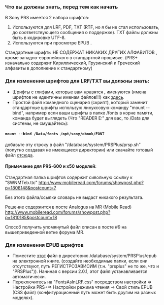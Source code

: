 ### Что вы должны знать, перед тем как начать ###

В Sony PRS имеется 2 набора шрифтов:

1.	Используются для LRF, PDF, TXT (RTF, но я бы не стал использовать, до соответствующего сообщения о поддержке). TXT файлы должны быть в кодировке UTF-8.
2.	Используются при просмотре EPUB .

Стандартные шрифты  НЕ СОДЕРЖАТ НИКАКИХ ДРУГИХ АЛФАВИТОВ , кроме западно-европейского в стандартной прошивке. (PRS+ изначально содержит Кириллический, Грузинский и Греческий алфавиты в дополнение к стандартному)

### Для изменения шрифтов для LRF/TXT вы должны знать: ###

  * Шрифты с глифами, которые вам нравятся , именуются (имена шрифтов не идентичны именам файлов!!!) как [здесь](http://www.mobileread.com/forums/showthread.php?t=28447).
  * Простой  файл командного сценария (скрипт), который заменит стандартные шрифты использую линуксовую команду "mount --bind", например если ваши шрифты в  папке /fonts в корне памяти, команда будет выглядеть (Что "READER E:" для вас, то /Data для системы, не смущайтесь):

#### `mount --bind /Data/fonts /opt/sony/ebook/FONT` ####

добавьте эту строку в файл "/database/system/PRSPlus/prsp.sh" (попутно создавая не имеющиеся директории) или скачайте готовый файл [отсюда](http://wiki.prs-plus.googlecode.com/hg/resources/prsp.sh).

#### Примечание для PRS-600 и x50 моделей: ####

Стандартная папка шрифтов содержит сивольную ссылку к "SWNMTeb.ttc" http://www.mobileread.com/forums/showpost.php?p=1808148&postcount=7

Без этого файла/ссылки словарь не выдаст никакого результата.

Решение содержится в посте Analogus на MR (Mobile Read) http://www.mobileread.com/forums/showpost.php?p=1810185&postcount=18

Способ получить упомянутый файл описан в посте #9 на вышеприведенной ветке форума MR.

### Для изменения EPUB шрифтов ###

  * Поместите [этот](http://prs-plus.googlecode.com/hg/installer/data/database/system/PRSPlus/epub/FontsAsInLRF.css) файл в директорию /database/system/PRSPlus/epub на электронной книге. (создайте необходимые папки, если они отсутствуют, путь РЕГИСТРОЗАВИСИМ (т.н. "prsplus" не то же, что и "PRSPlus")). Начиная с версии 2.0.1, этот файл устанавливается автоматически.
  * Переключитесь на "FontsAsInLRF.css" посредством настройки => Настройки PRS+=> Настройки режима чтения => Свой стиль EPUB (CSS файл) (конфигурационный путь может быть другим на разных моделях).